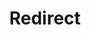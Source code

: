 ﻿---
layout: src/layouts/Redirect.astro
title: Redirect
redirect: https://octopus.com/docs/projects/variables/certificate-variables
pubDate:  2023-01-01
navSearch: false
navSitemap: false
navMenu: false
---
